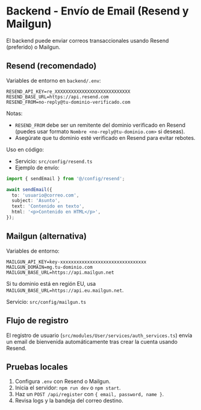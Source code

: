 # Backend - Envío de Email (Resend y Mailgun)

El backend puede enviar correos transaccionales usando Resend (preferido) o Mailgun.

## Resend (recomendado)

Variables de entorno en `backend/.env`:

```
RESEND_API_KEY=re_XXXXXXXXXXXXXXXXXXXXXXXXXXXX
RESEND_BASE_URL=https://api.resend.com
RESEND_FROM=no-reply@tu-dominio-verificado.com
```

Notas:
- `RESEND_FROM` debe ser un remitente del dominio verificado en Resend (puedes usar formato `Nombre <no-reply@tu-dominio.com>` si deseas).
- Asegúrate que tu dominio esté verificado en Resend para evitar rebotes.

Uso en código:

- Servicio: `src/config/resend.ts`
- Ejemplo de envío:

```ts
import { sendEmail } from '@/config/resend';

await sendEmail({
  to: 'usuario@correo.com',
  subject: 'Asunto',
  text: 'Contenido en texto',
  html: '<p>Contenido en HTML</p>',
});
```

## Mailgun (alternativa)

Variables de entorno:

```
MAILGUN_API_KEY=key-xxxxxxxxxxxxxxxxxxxxxxxxxxxxxxxx
MAILGUN_DOMAIN=mg.tu-dominio.com
MAILGUN_BASE_URL=https://api.mailgun.net
```

Si tu dominio está en región EU, usa `MAILGUN_BASE_URL=https://api.eu.mailgun.net`.

Servicio: `src/config/mailgun.ts`

## Flujo de registro

El registro de usuario (`src/modules/User/services/auth_services.ts`) envía un email de bienvenida automáticamente tras crear la cuenta usando Resend.

## Pruebas locales

1. Configura `.env` con Resend o Mailgun.
2. Inicia el servidor: `npm run dev` o `npm start`.
3. Haz un `POST /api/register` con `{ email, password, name }`.
4. Revisa logs y la bandeja del correo destino.